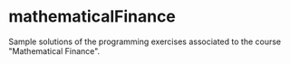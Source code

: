 # mathematicalFinance
Sample solutions of the programming exercises associated to the course "Mathematical Finance".
